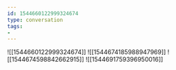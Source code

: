 ```yaml
---
id: 1544660122999324674
type: conversation
tags:
- 
---
```

![[1544660122999324674]]
![[1544674185988947969]]
![[1544674598842662915]]
![[1544691759396950016]]

